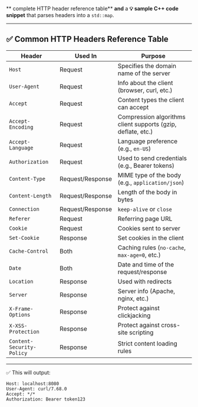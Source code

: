 ** complete HTTP header reference table** **and** a **💡 sample C++ code snippet** that parses headers into a `std::map`.

---

## ✅ Common HTTP Headers Reference Table

| **Header**                | **Used In**      | **Purpose**                                                  |
| ------------------------- | ---------------- | ------------------------------------------------------------ |
| `Host`                    | Request          | Specifies the domain name of the server                      |
| `User-Agent`              | Request          | Info about the client (browser, curl, etc.)                  |
| `Accept`                  | Request          | Content types the client can accept                          |
| `Accept-Encoding`         | Request          | Compression algorithms client supports (gzip, deflate, etc.) |
| `Accept-Language`         | Request          | Language preference (e.g., `en-US`)                          |
| `Authorization`           | Request          | Used to send credentials (e.g., Bearer tokens)               |
| `Content-Type`            | Request/Response | MIME type of the body (e.g., `application/json`)             |
| `Content-Length`          | Request/Response | Length of the body in bytes                                  |
| `Connection`              | Request/Response | `keep-alive` or `close`                                      |
| `Referer`                 | Request          | Referring page URL                                           |
| `Cookie`                  | Request          | Cookies sent to server                                       |
| `Set-Cookie`              | Response         | Set cookies in the client                                    |
| `Cache-Control`           | Both             | Caching rules (`no-cache`, `max-age=0`, etc.)                |
| `Date`                    | Both             | Date and time of the request/response                        |
| `Location`                | Response         | Used with redirects                                          |
| `Server`                  | Response         | Server info (Apache, nginx, etc.)                            |
| `X-Frame-Options`         | Response         | Protect against clickjacking                                 |
| `X-XSS-Protection`        | Response         | Protect against cross-site scripting                         |
| `Content-Security-Policy` | Response         | Strict content loading rules                                 |


---

✅ This will output:

```
Host: localhost:8080
User-Agent: curl/7.68.0
Accept: */*
Authorization: Bearer token123
```